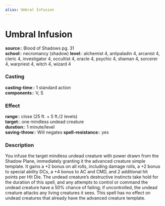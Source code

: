 ```yaml
---
alias: Umbral Infusion
---
```


# Umbral Infusion 

**source**:: Blood of Shadows pg. 31  
**school**:: necromancy (shadow)
**level**:: alchemist 4, antipaladin 4, arcanist 4, cleric 4, investigator 4, occultist 4, oracle 4, psychic 4, shaman 4, sorcerer 4, warpriest 4, witch 4, wizard 4

### Casting 

**casting-time**:: 1 standard action  
**components**:: V, S

### Effect 

**range**:: close (25 ft. + 5 ft./2 levels)  
**target**:: one mindless undead creature  
**duration**:: 1 minute/level  
**saving-throw**:: Will negates
**spell-resistance**:: yes

### Description 

You infuse the target mindless undead creature with power drawn from the Shadow Plane, immediately granting it the advanced creature simple template. It gains a +2 bonus on all rolls, including damage rolls, a +2 bonus to special ability DCs, a +4 bonus to AC and CMD, and 2 additional hit points per Hit Die. The undead creature’s destructive instincts take hold for the duration of this spell, and any attempts to control or command the undead creature have a 50% chance of failing; if uncontrolled, the undead creature attacks any living creatures it sees. This spell has no effect on undead creatures that already have the advanced creature template.

